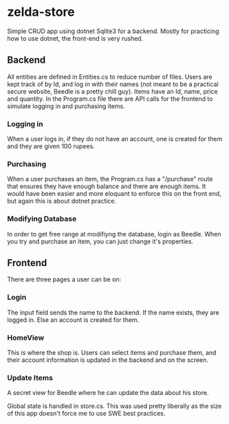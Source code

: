 # zelda-store

Simple CRUD app using dotnet Sqlite3 for a backend. Mostly for practicing how to use dotnet, the front-end is very rushed.

## Backend 
All entities are defined in Entities.cs to reduce number of files. Users are kept track of by Id, and log in with their names (not meant to be a practical secure website, Beedle is a pretty chill guy). Items have an Id, name, price and quantity. In the Program.cs file there are API calls for the frontend to simulate logging in and purchasing items. 

### Logging in
When a user logs in, if they do not have an account, one is created for them and they are given 100 rupees. 

### Purchasing
When a user purchases an item, the Program.cs has a "/purchase" route that ensures they have enough balance and there are enough items. It would have been easier and more eloquant to enforce this on the front end, but again this is about dotnet practice. 

### Modifying Database
In order to get free range at modifiyng the database, login as Beedle. When you try and purchase an item, you can just change it's properties.

## Frontend 
There are three pages a user can be on:

### Login
The input field sends the name to the backend. If the name exists, they are logged in. Else an account is created for them.
### HomeView
This is where the shop is. Users can select items and purchase them, and their account information is updated in the backend and on the screen.
### Update Items
A secret view for Beedle where he can update the data about his store. 

Global state is handled in store.cs. This was used pretty liberally as the size of this app doesn't force me to use SWE best practices.
